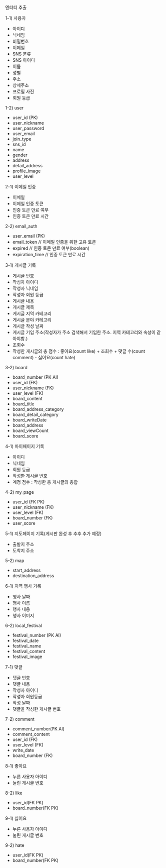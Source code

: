 엔터티 추출

1-1) 사용자
 
- 아이디
- 닉네임
- 비밀번호
- 이메일
- SNS 분류
- SNS 아이디
- 이름
- 성별
- 주소
- 상세주소
- 프로필 사진
- 회원 등급


1-2) user

- user_id (PK)
- user_nickname
- user_password
- user_email
- join_type
- sns_id
- name
- gender
- address
- detail_address
- profile_image
- user_level

2-1) 이메일 인증

- 이메일
- 이메일 인증 토큰
- 인증 토큰 만료 여부
- 인증 토큰 만료 시간

2-2) email_auth

- user_email (PK)
- email_token // 이메일 인증을 위한 고유 토큰
- expired // 인증 토큰 만료 여부(boolean)
- expiration_time // 인증 토큰 만료 시간


3-1) 게시글 기록

- 게시글 번호
- 작성자 아이디
- 작성자 닉네임
- 작성자 회원 등급
- 게시글 내용
- 게시글 제목
- 게시글 지역 카테고리
- 게시글 분야 카테고리
- 게시글 작성 날짜
- 게시글 기입 주소(작성자가 주소 검색해서 기입한 주소. 지역 카테고리와 속성이 같아야함.)
- 조회수
- 작성한 게시글의 총 점수 : 좋아요(count like) + 조회수 + 댓글 수(count comment) - 싫어요(count hate)

3-2) board

- board_number (PK AI)
- user_id (FK)
- user_nickname (FK)
- user_level (FK)
- board_content
- board_title
- board_address_category
- board_detail_category
- board_writeDate
- board_address
- board_viewCount
- board_score


4-1) 마이페이지 기록

- 아이디
- 닉네임
- 회원 등급
- 작성한 게시글 번호
- 계정 점수 : 작성한 총 게시글의 총합

4-2) my_page

- user_id (FK PK)
- user_nickname (FK)
- user_level (FK)
- board_number (FK)
- user_score


5-1) 지도페이지 기록(게시판 완성 후 추후 추가 예정)

- 출발지 주소
- 도착지 주소

5-2) map

- start_address 
- destination_address 


6-1) 지역 행사 기록
- 행사 날짜
- 행사 이름
- 행사 내용
- 행사 이미지

6-2) local_festival
- festival_number (PK AI)
- festival_date
- festival_name
- festival_content
- festival_image

7-1) 댓글

- 댓글 번호
- 댓글 내용
- 작성자 아이디
- 작성자 회원등급
- 작성 날짜
- 댓글을 작성한 게시글 번호

7-2) comment

- comment_number(PK AI)
- comment_content
- user_id (FK)
- user_level (FK)
- write_date
- board_number (FK)

8-1) 좋아요
- 누른 사용자 아이디
- 눌린 게시글 번호

8-2) like
- user_id(FK PK)
- board_number(FK PK)

9-1) 싫어요
- 누른 사용자 아이디
- 눌린 게시글 번호

9-2) hate
- user_id(FK PK)
- board_number(FK PK)

